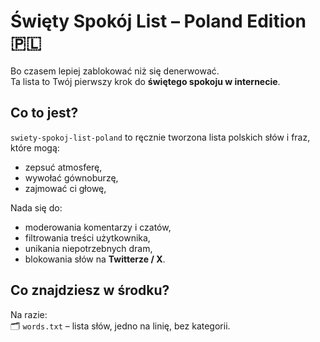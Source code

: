 # Święty Spokój List – Poland Edition 🇵🇱

Bo czasem lepiej zablokować niż się denerwować.  
Ta lista to Twój pierwszy krok do **świętego spokoju w internecie**.

## Co to jest?

`swiety-spokoj-list-poland` to ręcznie tworzona lista polskich słów i fraz, które mogą:

- zepsuć atmosferę,
- wywołać gównoburzę,
- zajmować ci głowę,

Nada się do:
- moderowania komentarzy i czatów,
- filtrowania treści użytkownika,
- unikania niepotrzebnych dram,
- blokowania słów na **Twitterze / X**.

## Co znajdziesz w środku?

Na razie:  
🗂 `words.txt` – lista słów, jedno na linię, bez kategorii.
